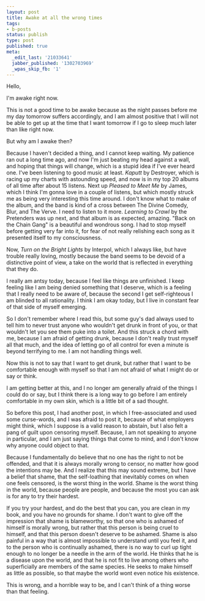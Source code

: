 ```yaml
---
layout: post
title: Awake at all the wrong times
tags:
- b-posts
status: publish
type: post
published: true
meta:
  _edit_last: '21033641'
  jabber_published: '1302703969'
  _wpas_skip_fb: '1'
---
```

Hello,

I'm awake right now.

This is not a good time to be awake because as the night passes before me my day tomorrow suffers accordingly, and I am almost positive that I will not be able to get up at the time that I want tomorrow if I go to sleep much later than like right now.

But why am I awake then?

Because I haven't decided a thing, and I cannot keep waiting. My patience ran out a long time ago, and now I'm just beating my head against a wall, and hoping that things will change, which is a stupid idea if I've ever heard one. I've been listening to good music at least. <i>Kaputt</i> by Destroyer, which is racing up my charts with astounding speed, and now is in my top 20 albums of all time after about 15 listens. Next up <i>Pleased to Meet Me</i> by James, which I think I'm gonna love in a couple of listens, but which mostly struck me as being very interesting this time around. I don't know what to make of the album, and the band is kind of a cross between The Divine Comedy, Blur, and The Verve. I need to listen to it more. <i>Learning to Crawl</i> by the Pretenders was up next, and that album is as expected, amazing. "Back on the Chain Gang" is a beautiful and wondrous song. I had to stop myself before getting very far into it, for fear of not really relishing each song as it presented itself to my consciousness. 

Now, <i>Turn on the Bright Lights</i> by Interpol, which I always like, but have trouble really loving, mostly because the band seems to be devoid of a distinctive point of view, a take on the world that is reflected in everything that they do. 

I really am antsy today, because I feel like things are unfinished. I keep feeling like I am being denied something that I deserve, which is a feeling that I really need to be aware of, because the second I get self-righteous I am blinded to all rationality. I think I am okay today, but I live in constant fear of that side of myself emerging. 

So I don't remember where I read this, but some guy's dad always used to tell him to never trust anyone who wouldn't get drunk in front of you, or that wouldn't let you see them puke into a toilet. And this struck a chord with me, because I am afraid of getting drunk, because I don't really trust myself all that much, and the idea of letting go of all control for even a minute is beyond terrifying to me. I am not handling things well. 

Now this is not to say that I want to get drunk, but rather that I want to be comfortable enough with myself so that I am not afraid of what I might do or say or think. 

I am getting better at this, and I no longer am generally afraid of the things I could do or say, but I think there is a long way to go before I am entirely comfortable in my own skin, which is a little bit of a sad thought.

So before this post, I had another post, in which I free-associated and used some curse-words, and I was afraid to post it, because of what employers might think, which I suppose is a valid reason to abstain, but I also felt a pang of guilt upon censoring myself. Because, I am not speaking to anyone in particular, and I am just saying things that come to mind, and I don't know why anyone could object to that. 

Because I fundamentally do believe that no one has the right to not be offended, and that it is always morally wrong to censor, no matter how good the intentions may be. And I realize that this may sound extreme, but I have a belief that shame, that the self-loathing that inevitably comes on when one feels censored, is the worst thing in the world. Shame is the worst thing in the world, because people are people, and because the most you can ask is for any to try their hardest. 

If you try your hardest, and do the best that you can, you are clean in my book, and you have no grounds for shame. I don't want to give off the impression that shame is blameworthy, so that one who is ashamed of himself is morally wrong, but rather that this person is being cruel to himself, and that this person doesn't deserve to be ashamed. Shame is also painful in a way that is almost impossible to understand until you feel it, and to the person who is continually ashamed, there is no way to curl up tight enough to no longer be a needle in the arm of the world. He thinks that he is a disease upon the world, and that he is not fit to live among others who superficially are members of the same species. He seeks to make himself as little as possible, so that maybe the world wont even notice his existence.

This is wrong, and a horrible way to be, and I can't think of a thing worse than that feeling.
